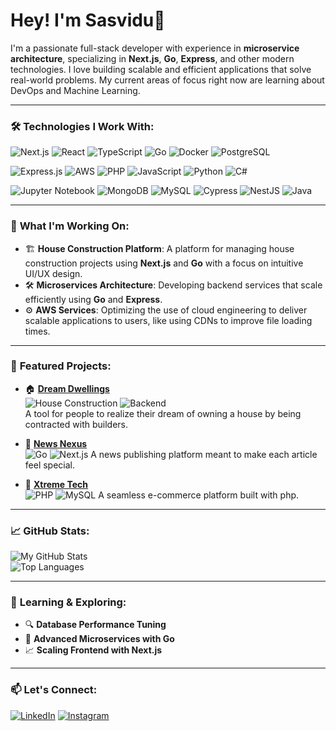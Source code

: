 # Hey! I'm Sasvidu👋

I'm a passionate full-stack developer with experience in **microservice architecture**, specializing in **Next.js**, **Go**, **Express**, and other modern technologies. I love building scalable and efficient applications that solve real-world problems. My current areas of focus right now are learning about DevOps and Machine Learning.

---

### 🛠️ **Technologies I Work With**:

![Next.js](https://img.shields.io/badge/Next.js-000000?style=for-the-badge&logo=nextdotjs&logoColor=white)
![React](https://img.shields.io/badge/React-20232A?style=for-the-badge&logo=react&logoColor=61DAFB)
![TypeScript](https://img.shields.io/badge/TypeScript-007ACC?style=for-the-badge&logo=typescript&logoColor=white)
![Go](https://img.shields.io/badge/Go-00ADD8?style=for-the-badge&logo=go&logoColor=white)
![Docker](https://img.shields.io/badge/Docker-2496ED?style=for-the-badge&logo=docker&logoColor=white)
![PostgreSQL](https://img.shields.io/badge/PostgreSQL-316192?style=for-the-badge&logo=postgresql&logoColor=white)

![Express.js](https://img.shields.io/badge/Express.js-404D59?style=for-the-badge)
![AWS](https://img.shields.io/badge/AWS-232F3E?style=for-the-badge&logo=amazonaws&logoColor=white)
![PHP](https://img.shields.io/badge/PHP-777BB4?style=for-the-badge&logo=php&logoColor=white)
![JavaScript](https://img.shields.io/badge/JavaScript-F7DF1C?style=for-the-badge&logo=javascript&logoColor=black)
![Python](https://img.shields.io/badge/Python-3776AB?style=for-the-badge&logo=python&logoColor=white)
![C#](https://img.shields.io/badge/C%23-239120?style=for-the-badge&logo=c-sharp&logoColor=white)

![Jupyter Notebook](https://img.shields.io/badge/Jupyter_Notebook-F37626?style=for-the-badge&logo=jupyter&logoColor=white)
![MongoDB](https://img.shields.io/badge/MongoDB-47A248?style=for-the-badge&logo=mongodb&logoColor=white)
![MySQL](https://img.shields.io/badge/MySQL-00758F?style=for-the-badge&logo=mysql&logoColor=white)
![Cypress](https://img.shields.io/badge/Cypress-17202C?style=for-the-badge&logo=cypress&logoColor=white)
![NestJS](https://img.shields.io/badge/NestJS-E0234E?style=for-the-badge&logo=nestjs&logoColor=white)
![Java](https://img.shields.io/badge/Java-007396?style=for-the-badge&logo=java&logoColor=white)

---

### 🚀 **What I'm Working On**:
- 🏗️ **House Construction Platform**: A platform for managing house construction projects using **Next.js** and **Go** with a focus on intuitive UI/UX design.
- 🛠️ **Microservices Architecture**: Developing backend services that scale efficiently using **Go** and **Express**.
- ⚙️ **AWS Services**: Optimizing the use of cloud engineering to deliver scalable applications to users, like using CDNs to improve file loading times.

---

### 🌟 **Featured Projects**:

- 🏠 **[Dream Dwellings](https://github.com/Sasvidu/house-construction)**  
  ![House Construction](https://img.shields.io/badge/Frontend-Next.js-blue?style=flat-square) ![Backend](https://img.shields.io/badge/Backend-Go-orange?style=flat-square)  
  A tool for people to realize their dream of owning a house by being contracted with builders.

- 📰 **[News Nexus](https://github.com/Sasvidu/media-upload-service)**  
  ![Go](https://img.shields.io/badge/Built_with-Go-00ADD8?style=flat-square) ![Next.js](https://img.shields.io/badge/Next.js-000000?style=for-the-badge&logo=nextdotjs&logoColor=white)
  A news publishing platform meant to make each article feel special.

- 🛒 **[Xtreme Tech](https://github.com/Sasvidu/nextjs-ecommerce)**  
 ![PHP](https://img.shields.io/badge/PHP-777BB4?style=for-the-badge&logo=php&logoColor=white) ![MySQL](https://img.shields.io/badge/MySQL-00758F?style=for-the-badge&logo=mysql&logoColor=white)
  A seamless e-commerce platform built with php.

---

### 📈 **GitHub Stats**:

![My GitHub Stats](https://github-readme-stats.vercel.app/api?username=Sasvidu&show_icons=true&theme=radical)  
![Top Languages](https://github-readme-stats.vercel.app/api/top-langs/?username=Sasvidu&layout=compact&theme=radical)

---

### 🌱 **Learning & Exploring**:
- 🔍 **Database Performance Tuning**
- 🚀 **Advanced Microservices with Go**
- 📈 **Scaling Frontend with Next.js**

---

### 📫 **Let's Connect**:

[![LinkedIn](https://img.shields.io/badge/LinkedIn-0077B5?style=for-the-badge&logo=linkedin&logoColor=white)]([https://www.linkedin.com/in/yourname](https://www.linkedin.com/in/sasvidu-abesinghe-9b91b42a9/))
[![Instagram](https://img.shields.io/badge/Instagram-E4405F?style=for-the-badge&logo=instagram&logoColor=white)](https://www.instagram.com/sasvidu2007/)

